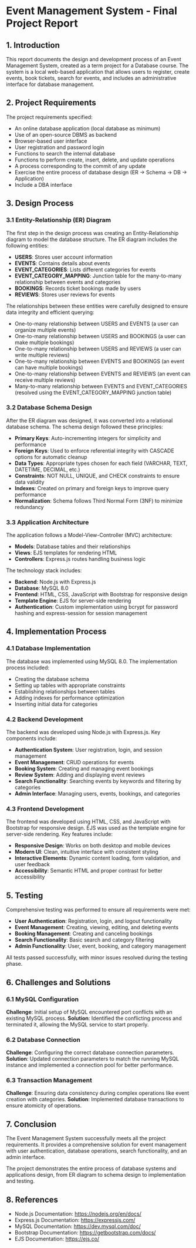 # Event Management System - Final Project Report

## 1. Introduction

This report documents the design and development process of an Event Management System, created as a term project for a Database course. The system is a local web-based application that allows users to register, create events, book tickets, search for events, and includes an administrative interface for database management.

## 2. Project Requirements

The project requirements specified:
- An online database application (local database as minimum)
- Use of an open-source DBMS as backend
- Browser-based user interface
- User registration and password login
- Functions to search the internal database
- Functions to perform create, insert, delete, and update operations
- A process corresponding to the commit of any update
- Exercise the entire process of database design (ER → Schema → DB → Application)
- Include a DBA interface

## 3. Design Process

### 3.1 Entity-Relationship (ER) Diagram

The first step in the design process was creating an Entity-Relationship diagram to model the database structure. The ER diagram includes the following entities:

- **USERS**: Stores user account information
- **EVENTS**: Contains details about events
- **EVENT_CATEGORIES**: Lists different categories for events
- **EVENT_CATEGORY_MAPPING**: Junction table for the many-to-many relationship between events and categories
- **BOOKINGS**: Records ticket bookings made by users
- **REVIEWS**: Stores user reviews for events

The relationships between these entities were carefully designed to ensure data integrity and efficient querying:

- One-to-many relationship between USERS and EVENTS (a user can organize multiple events)
- One-to-many relationship between USERS and BOOKINGS (a user can make multiple bookings)
- One-to-many relationship between USERS and REVIEWS (a user can write multiple reviews)
- One-to-many relationship between EVENTS and BOOKINGS (an event can have multiple bookings)
- One-to-many relationship between EVENTS and REVIEWS (an event can receive multiple reviews)
- Many-to-many relationship between EVENTS and EVENT_CATEGORIES (resolved using the EVENT_CATEGORY_MAPPING junction table)

### 3.2 Database Schema Design

After the ER diagram was designed, it was converted into a relational database schema. The schema design followed these principles:

- **Primary Keys**: Auto-incrementing integers for simplicity and performance
- **Foreign Keys**: Used to enforce referential integrity with CASCADE options for automatic cleanup
- **Data Types**: Appropriate types chosen for each field (VARCHAR, TEXT, DATETIME, DECIMAL, etc.)
- **Constraints**: NOT NULL, UNIQUE, and CHECK constraints to ensure data validity
- **Indexes**: Created on primary and foreign keys to improve query performance
- **Normalization**: Schema follows Third Normal Form (3NF) to minimize redundancy

### 3.3 Application Architecture

The application follows a Model-View-Controller (MVC) architecture:

- **Models**: Database tables and their relationships
- **Views**: EJS templates for rendering HTML
- **Controllers**: Express.js routes handling business logic

The technology stack includes:
- **Backend**: Node.js with Express.js
- **Database**: MySQL 8.0
- **Frontend**: HTML, CSS, JavaScript with Bootstrap for responsive design
- **Template Engine**: EJS for server-side rendering
- **Authentication**: Custom implementation using bcrypt for password hashing and express-session for session management

## 4. Implementation Process

### 4.1 Database Implementation

The database was implemented using MySQL 8.0. The implementation process included:
- Creating the database schema
- Setting up tables with appropriate constraints
- Establishing relationships between tables
- Adding indexes for performance optimization
- Inserting initial data for categories

### 4.2 Backend Development

The backend was developed using Node.js with Express.js. Key components include:

- **Authentication System**: User registration, login, and session management
- **Event Management**: CRUD operations for events
- **Booking System**: Creating and managing event bookings
- **Review System**: Adding and displaying event reviews
- **Search Functionality**: Searching events by keywords and filtering by categories
- **Admin Interface**: Managing users, events, bookings, and categories

### 4.3 Frontend Development

The frontend was developed using HTML, CSS, and JavaScript with Bootstrap for responsive design. EJS was used as the template engine for server-side rendering. Key features include:

- **Responsive Design**: Works on both desktop and mobile devices
- **Modern UI**: Clean, intuitive interface with consistent styling
- **Interactive Elements**: Dynamic content loading, form validation, and user feedback
- **Accessibility**: Semantic HTML and proper contrast for better accessibility

## 5. Testing

Comprehensive testing was performed to ensure all requirements were met:

- **User Authentication**: Registration, login, and logout functionality
- **Event Management**: Creating, viewing, editing, and deleting events
- **Booking Management**: Creating and canceling bookings
- **Search Functionality**: Basic search and category filtering
- **Admin Functionality**: User, event, booking, and category management

All tests passed successfully, with minor issues resolved during the testing phase.

## 6. Challenges and Solutions

### 6.1 MySQL Configuration

**Challenge**: Initial setup of MySQL encountered port conflicts with an existing MySQL process.
**Solution**: Identified the conflicting process and terminated it, allowing the MySQL service to start properly.

### 6.2 Database Connection

**Challenge**: Configuring the correct database connection parameters.
**Solution**: Updated connection parameters to match the running MySQL instance and implemented a connection pool for better performance.

### 6.3 Transaction Management

**Challenge**: Ensuring data consistency during complex operations like event creation with categories.
**Solution**: Implemented database transactions to ensure atomicity of operations.

## 7. Conclusion

The Event Management System successfully meets all the project requirements. It provides a comprehensive solution for event management with user authentication, database operations, search functionality, and an admin interface.

The project demonstrates the entire process of database systems and applications design, from ER diagram to schema design to implementation and testing.

## 8. References

- Node.js Documentation: https://nodejs.org/en/docs/
- Express.js Documentation: https://expressjs.com/
- MySQL Documentation: https://dev.mysql.com/doc/
- Bootstrap Documentation: https://getbootstrap.com/docs/
- EJS Documentation: https://ejs.co/
